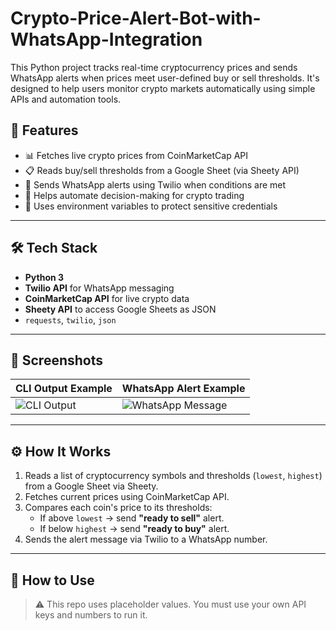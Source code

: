 # Crypto-Price-Alert-Bot-with-WhatsApp-Integration

This Python project tracks real-time cryptocurrency prices and sends WhatsApp alerts when prices meet user-defined buy or sell thresholds. It's designed to help users monitor crypto markets automatically using simple APIs and automation tools.

## 🚀 Features

- 📊 Fetches live crypto prices from CoinMarketCap API
- 📋 Reads buy/sell thresholds from a Google Sheet (via Sheety API)
- 💬 Sends WhatsApp alerts using Twilio when conditions are met
- 🧠 Helps automate decision-making for crypto trading
- 🔑 Uses environment variables to protect sensitive credentials

---

## 🛠 Tech Stack

- **Python 3**
- **Twilio API** for WhatsApp messaging
- **CoinMarketCap API** for live crypto data
- **Sheety API** to access Google Sheets as JSON
- `requests`, `twilio`, `json`

---

## 📸 Screenshots

| CLI Output Example | WhatsApp Alert Example |
|--------------------|------------------------|
| ![CLI Output](screenshots/cli_output.png) | ![WhatsApp Message](screenshots/whatsapp_alert.png) |

---

## ⚙️ How It Works

1. Reads a list of cryptocurrency symbols and thresholds (`lowest`, `highest`) from a Google Sheet via Sheety.
2. Fetches current prices using CoinMarketCap API.
3. Compares each coin's price to its thresholds:
   - If above `lowest` → send **"ready to sell"** alert.
   - If below `highest` → send **"ready to buy"** alert.
4. Sends the alert message via Twilio to a WhatsApp number.

---

## 🧪 How to Use

> ⚠️ This repo uses placeholder values. You must use your own API keys and numbers to run it.
